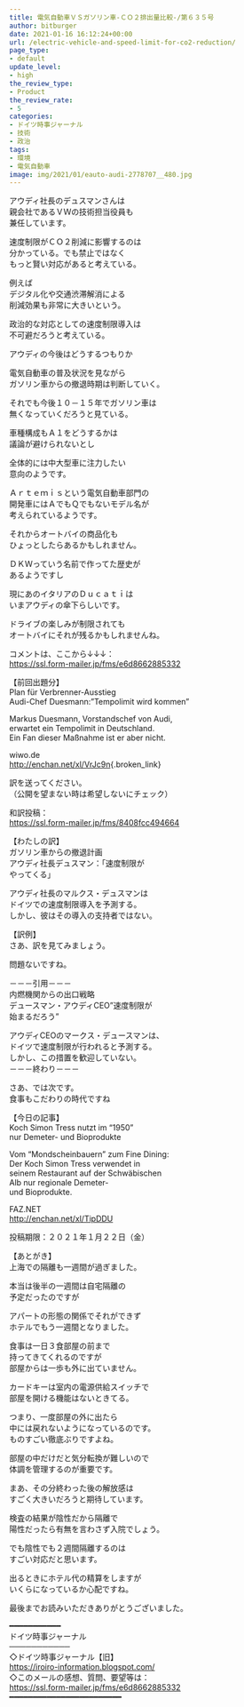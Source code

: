 ```yaml
---
title: 電気自動車ＶＳガソリン車-ＣＯ２排出量比較-/第６３５号
author: bitburger
date: 2021-01-16 16:12:24+00:00
url: /electric-vehicle-and-speed-limit-for-co2-reduction/
page_type:
- default
update_level:
- high
the_review_type:
- Product
the_review_rate:
- 5
categories:
- ドイツ時事ジャーナル
- 技術
- 政治
tags:
- 環境
- 電気自動車
image: img/2021/01/eauto-audi-2778707__480.jpg
---
```

アウディ社長のデュスマンさんは  
親会社であるＶＷの技術担当役員も  
兼任しています。

速度制限がＣＯ２削減に影響するのは  
分かっている。でも禁止ではなく  
もっと賢い対応があると考えている。

例えば  
デジタル化や交通渋滞解消による  
削減効果も非常に大きいという。

政治的な対応としての速度制限導入は  
不可避だろうと考えている。

アウディの今後はどうするつもりか

電気自動車の普及状況を見ながら  
ガソリン車からの撤退時期は判断していく。

それでも今後１０－１５年でガソリン車は  
無くなっていくだろうと見ている。

車種構成もＡ１をどうするかは  
議論が避けられないとし

全体的には中大型車に注力したい  
意向のようです。

Ａｒｔｅｍｉｓという電気自動車部門の  
開発車にはＡでもＱでもないモデル名が  
考えられているようです。

それからオートバイの商品化も  
ひょっとしたらあるかもしれません。

ＤＫＷっていう名前で作ってた歴史が  
あるようですし

現にあのイタリアのＤｕｃａｔｉは  
いまアウディの傘下らしいです。

ドライブの楽しみが制限されても  
オートバイにそれが残るかもしれませんね。

  
コメントは、ここから↓↓↓：  
<https://ssl.form-mailer.jp/fms/e6d8662885332>

【前回出題分】  
Plan für Verbrenner-Ausstieg  
Audi-Chef Duesmann:&#8221;Tempolimit wird kommen&#8221;

Markus Duesmann, Vorstandschef von Audi,  
erwartet ein Tempolimit in Deutschland.  
Ein Fan dieser Maßnahme ist er aber nicht.

wiwo.de  
<http://enchan.net/xl/VrJc9n>{.broken_link}

  
訳を送ってください。  
（公開を望まない時は希望しないにチェック）

和訳投稿：  
 <https://ssl.form-mailer.jp/fms/8408fcc494664>

  
【わたしの訳】  
ガソリン車からの撤退計画  
アウディ社長デュスマン：「速度制限が  
やってくる」

アウディ社長のマルクス・デュスマンは  
ドイツでの速度制限導入を予測する。  
しかし、彼はその導入の支持者ではない。

  
【訳例】  
さあ、訳を見てみましょう。

問題ないですね。

－－－引用－－－  
内燃機関からの出口戦略  
デュースマン・アウディCEO”速度制限が  
始まるだろう”

アウディCEOのマークス・デュースマンは、  
ドイツで速度制限が行われると予測する。  
しかし、この措置を歓迎していない。  
－－－終わり－－－

  
さあ、では次です。  
食事もこだわりの時代ですね

【今日の記事】  
Koch Simon Tress nutzt im &#8220;1950&#8221;  
nur Demeter- und Bioprodukte

Vom &#8220;Mondscheinbauern&#8221; zum Fine Dining:  
Der Koch Simon Tress verwendet in  
seinem Restaurant auf der Schwäbischen  
Alb nur regionale Demeter-  
und Bioprodukte.

FAZ.NET  
<http://enchan.net/xl/TipDDU>

投稿期限：２０２１年１月２２日（金）

  
【あとがき】  
上海での隔離も一週間が過ぎました。

本当は後半の一週間は自宅隔離の  
予定だったのですが

アパートの形態の関係でそれができず  
ホテルでもう一週間となりました。

食事は一日３食部屋の前まで  
持ってきてくれるのですが  
部屋からは一歩も外に出ていません。

カードキーは室内の電源供給スイッチで  
部屋を開ける機能はないときてる。

つまり、一度部屋の外に出たら  
中には戻れないようになっているのです。  
ものすごい徹底ぶりですよね。

部屋の中だけだと気分転換が難しいので  
体調を管理するのが重要です。

まあ、その分終わった後の解放感は  
すごく大きいだろうと期待しています。

検査の結果が陰性だから隔離で  
陽性だったら有無を言わさず入院でしょう。

でも陰性でも２週間隔離するのは  
すごい対応だと思います。

出るときにホテル代の精算をしますが  
いくらになっているか心配ですね。

  
最後までお読みいただきありがとうございました。

━━━━━━━━━━━  
ドイツ時事ジャーナル  
───────────  
◇ドイツ時事ジャーナル【旧】  
<https://iroiro-information.blogspot.com/>  
◇このメールの感想、質問、要望等は：  
<https://ssl.form-mailer.jp/fms/e6d8662885332>  
━━━━━━━━━━━━━━━━━━━━━━━━